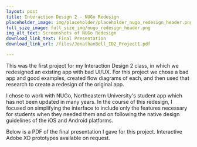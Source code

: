 ```yaml
---
layout: post
title: Interaction Design 2 - NUGo Redesign
placeholder_image: img/placeholder/placeholder_nugo_redesign_header.png
full_size_image: full_size_img/nugo_redesign_header.png
img_alt_text: Screenshots of NUGo Redesign
download_link_text: Final Presentation
download_link_url: /files/JonathanBell_ID2_Project1.pdf

---
```


This was the first project for my Interaction Design 2 class, in which we redesigned an existing app with bad UI/UX. For this project we chose a bad app and good examples, created flow diagrams of each, and then used that research to create a redesign of the original app.

I chose to work with NUGo, Northeastern University's student app which has not been updated in many years. In the course of this redesign, I focused on simplifying the interface to include only the features necessary for students when they needed them and on following the native design guidelines of the iOS and Android platforms.

Below is a PDF of the final presentation I gave for this project. Interactive Adobe XD prototypes available on request.